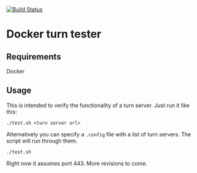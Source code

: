 [![Build Status](https://travis-ci.org/ReadyTalk/turnutils-docker.svg?branch=master)](https://travis-ci.org/ReadyTalk/turnutils-docker)

# Docker turn tester

## Requirements

Docker

## Usage

This is intended to verify the functionality of a turn server.  Just run it like this:

```
./test.sh <turn server url>
```

Alternatively you can specify a `.config` file with a list of turn servers.  The script will run through them.

```
./test.sh
```
 
Right now it assumes port 443.  More revisions to come.  
